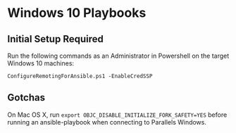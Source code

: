 # Windows 10 Playbooks

## Initial Setup Required

Run the following commands as an Administrator in Powershell on the target Windows 10 machines:

```
ConfigureRemotingForAnsible.ps1 -EnableCredSSP
```

## Gotchas

On Mac OS X, run `export OBJC_DISABLE_INITIALIZE_FORK_SAFETY=YES` before running an ansible-playbook when connecting to Parallels Windows.
